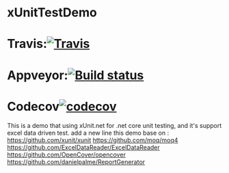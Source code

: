 # xUnitTestDemo
# Travis:[![Travis](https://travis-ci.org/yqszt/xUnitTestDemo.svg?branch=master)](https://travis-ci.org/yqszt/xUnitTestDemo)
# Appveyor:[![Build status](https://ci.appveyor.com/api/projects/status/xvm2ye414usp2kso?svg=true)](https://ci.appveyor.com/project/yqszt/xunittestdemo)
# Codecov[![codecov](https://codecov.io/gh/yqszt/xUnitTestDemo/branch/master/graph/badge.svg)](https://codecov.io/gh/yqszt/xUnitTestDemo)

This is a demo that using xUnit.net for .net core unit testing, and it's support excel data driven test.
add a new line
this demo base on :
https://github.com/xunit/xunit
https://github.com/moq/moq4
https://github.com/ExcelDataReader/ExcelDataReader
https://github.com/OpenCover/opencover
https://github.com/danielpalme/ReportGenerator
